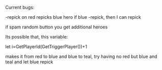 Current bugs:

-repick on red repicks blue hero
if blue -repick, then I can repick

if spam random button you get additional heroes

Its possible that, this variable:

let i=GetPlayerId(GetTriggerPlayer())+1

makes it from red to blue
and blue to teal, try having no red but blue and teal and let blue repick